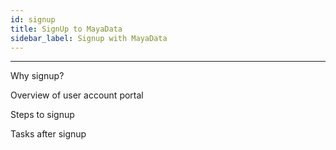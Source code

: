 ```yaml
---
id: signup
title: SignUp to MayaData
sidebar_label: Signup with MayaData
---
```


------



Why signup?



Overview of user account portal



Steps to signup 



Tasks after signup



